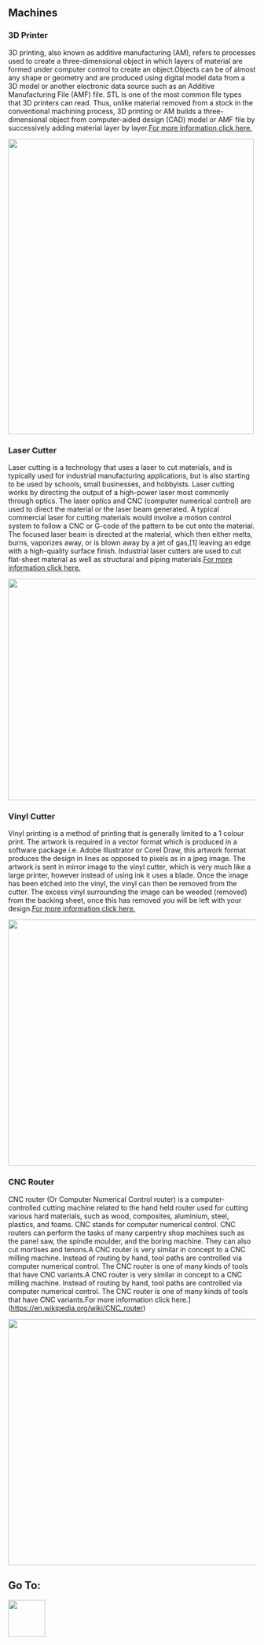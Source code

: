## Machines

### 3D Printer

3D printing, also known as additive manufacturing (AM), refers to processes used to create a three-dimensional object in which layers of material are formed under computer control to create an object.Objects can be of almost any shape or geometry and are produced using digital model data from a 3D model or another electronic data source such as an Additive Manufacturing File (AMF) file. STL is one of the most common file types that 3D printers can read. Thus, unlike material removed from a stock in the conventional machining process, 3D printing or AM builds a three-dimensional object from computer-aided design (CAD) model or AMF file by successively adding material layer by layer.[For more information click here.](https://en.wikipedia.org/wiki/3D_printing)

<img src="https://shaheenhyderk.github.io/3d[1].jpg" width="500" height="600">



### Laser Cutter

Laser cutting is a technology that uses a laser to cut materials, and is typically used for industrial manufacturing applications, but is also starting to be used by schools, small businesses, and hobbyists. Laser cutting works by directing the output of a high-power laser most commonly through optics. The laser optics and CNC (computer numerical control) are used to direct the material or the laser beam generated. A typical commercial laser for cutting materials would involve a motion control system to follow a CNC or G-code of the pattern to be cut onto the material. The focused laser beam is directed at the material, which then either melts, burns, vaporizes away, or is blown away by a jet of gas,[1] leaving an edge with a high-quality surface finish. Industrial laser cutters are used to cut flat-sheet material as well as structural and piping materials.[For more information click here.](https://en.wikipedia.org/wiki/Laser_cutting)

<img src="https://shaheenhyderk.github.io/IMG_20170803_191851[1].jpg" width="550" height="450">



### Vinyl Cutter

Vinyl printing is a method of printing that is generally limited to a 1 colour print. The artwork is required in a vector format which is produced in a software package i.e. Adobe Illustrator or Corel Draw, this artwork format produces the design in lines as opposed to pixels as in a jpeg image. The artwork is sent in mirror image to the vinyl cutter, which is very much like a large printer, however instead of using ink it uses a blade. Once the image has been etched into the vinyl, the vinyl can then be removed from the cutter. The excess vinyl surrounding the image can be weeded (removed) from the backing sheet, once this has removed you will be left with your design.[For more information click here.](https://en.wikipedia.org/wiki/Vinyl_cutter)

<img src="https://shaheenhyderk.github.io/v8.jpg" width="700" height="500">



### CNC Router

CNC router (Or Computer Numerical Control router) is a computer-controlled cutting machine related to the hand held router used for cutting various hard materials, such as wood, composites, aluminium, steel, plastics, and foams. CNC stands for computer numerical control. CNC routers can perform the tasks of many carpentry shop machines such as the panel saw, the spindle moulder, and the boring machine. They can also cut mortises and tenons.A CNC router is very similar in concept to a CNC milling machine. Instead of routing by hand, tool paths are controlled via computer numerical control. The CNC router is one of many kinds of tools that have CNC variants.A CNC router is very similar in concept to a CNC milling machine. Instead of routing by hand, tool paths are controlled via computer numerical control. The CNC router is one of many kinds of tools that have CNC variants.For more information click here.](https://en.wikipedia.org/wiki/CNC_router)

<img src="https://shaheenhyderk.github.io/sho.jpg" width="700" height="500">


 ## Go To:

[<img src="http://shaheenhyderk.github.io/ho.png" width="75" height="75">](https://shaheenhyderk.github.io/)
 
